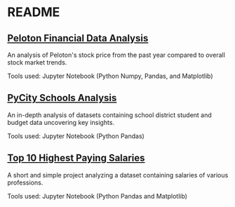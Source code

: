 # README

## [Peloton Financial Data Analysis](https://github.com/thomascowart/Portfolio_Projects/blob/main/Peloton%20Financial%20Data%20Analysis.ipynb)
An analysis of Peloton's stock price from the past year compared to overall stock market trends.

Tools used: Jupyter Notebook (Python Numpy, Pandas, and Matplotlib)

## [PyCity Schools Analysis](https://github.com/thomascowart/Portfolio_Projects/blob/main/PyCity_Schools_Analysis.ipynb)
An in-depth analysis of datasets containing school district student and budget data uncovering key insights.

Tools used: Jupyter Notebook (Python Pandas)

## [Top 10 Highest Paying Salaries](https://github.com/thomascowart/Portfolio_Projects/blob/main/Top_10_Highest_Paying_States.ipynb)
A short and simple project analyzing a dataset containing salaries of various professions.

Tools used: Jupyter Notebook (Python Pandas and Matplotlib)
